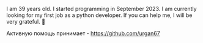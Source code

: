 I am 39 years old. I started programming in September 2023. I am currently looking for my first job as a python developer. If you can help me, I will be very grateful. 🙏



Активную помощь принимает - https://github.com/urgan67


